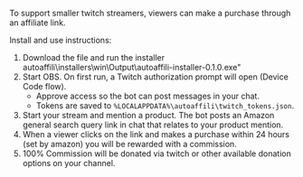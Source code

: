 To support smaller twitch streamers, viewers can make a purchase through an affiliate link. 

Install and use instructions:
1) Download the file and run the installer autoaffili\installers\win\Output\autoaffili-installer-0.1.0.exe"
2) Start OBS. On first run, a Twitch authorization prompt will open (Device Code flow).
   - Approve access so the bot can post messages in your chat.
   - Tokens are saved to `%LOCALAPPDATA%\autoaffili\twitch_tokens.json`.
3) Start your stream and mention a product. The bot posts an Amazon general search query link in chat that relates to your product mention.
4) When a viewer clicks on the link and makes a purchase within 24 hours (set by amazon) you will be rewarded with a commission.
5) 100% Commission will be donated via twitch or other available donation options on your channel.
